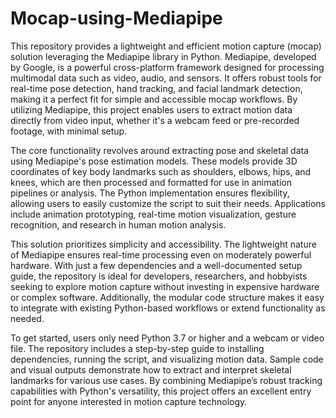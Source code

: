 # Mocap-using-Mediapipe
This repository provides a lightweight and efficient motion capture (mocap) solution leveraging the Mediapipe library in Python. Mediapipe, developed by Google, is a powerful cross-platform framework designed for processing multimodal data such as video, audio, and sensors. It offers robust tools for real-time pose detection, hand tracking, and facial landmark detection, making it a perfect fit for simple and accessible mocap workflows. By utilizing Mediapipe, this project enables users to extract motion data directly from video input, whether it's a webcam feed or pre-recorded footage, with minimal setup.

The core functionality revolves around extracting pose and skeletal data using Mediapipe's pose estimation models. These models provide 3D coordinates of key body landmarks such as shoulders, elbows, hips, and knees, which are then processed and formatted for use in animation pipelines or analysis. The Python implementation ensures flexibility, allowing users to easily customize the script to suit their needs. Applications include animation prototyping, real-time motion visualization, gesture recognition, and research in human motion analysis.

This solution prioritizes simplicity and accessibility. The lightweight nature of Mediapipe ensures real-time processing even on moderately powerful hardware. With just a few dependencies and a well-documented setup guide, the repository is ideal for developers, researchers, and hobbyists seeking to explore motion capture without investing in expensive hardware or complex software. Additionally, the modular code structure makes it easy to integrate with existing Python-based workflows or extend functionality as needed.

To get started, users only need Python 3.7 or higher and a webcam or video file. The repository includes a step-by-step guide to installing dependencies, running the script, and visualizing motion data. Sample code and visual outputs demonstrate how to extract and interpret skeletal landmarks for various use cases. By combining Mediapipe’s robust tracking capabilities with Python's versatility, this project offers an excellent entry point for anyone interested in motion capture technology.






